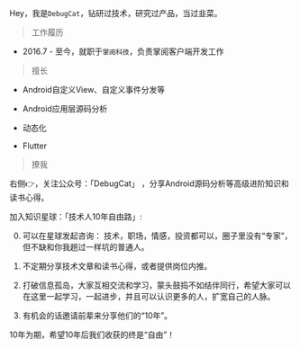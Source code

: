 Hey，我是`DebugCat`，钻研过技术，研究过产品，当过韭菜。

> 工作履历

- 2016.7 - 至今，就职于`掌阅科技`，负责掌阅客户端开发工作

> 擅长

- Android自定义View、自定义事件分发等

- Android应用层源码分析

- 动态化

- Flutter

> 撩我

右侧👉，关注公众号：「DebugCat」 ，分享Android源码分析等高级进阶知识和读书心得。

加入知识星球：「技术人10年自由路」:

0. 可以在星球发起咨询： 技术，职场，情感，投资都可以，圈子里没有“专家”，但不缺和你我趟过一样坑的普通人。 

1. 不定期分享技术文章和读书心得，或者提供岗位内推。 

2. 打破信息孤岛，大家互相交流和学习，蒙头鼓捣不如结伴同行，希望大家可以在这里一起学习，一起进步，并且可以认识更多的人，扩宽自己的人脉。 

3. 有机会的话邀请前辈来分享他们的“10年”。 

10年为期，希望10年后我们收获的终是“自由”！



